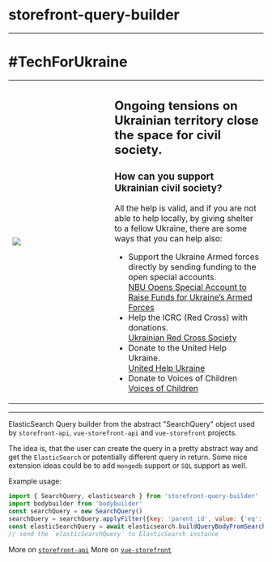 # storefront-query-builder

---------

# #TechForUkraine

<table>
  <tr>
    <td style="width:40%;">
       <img src="https://user-images.githubusercontent.com/1626923/155853691-d6d0a541-d3b9-40bf-b8f5-2d38303e9e49.png" />
    </td>
    <td>
      <h2><strong>Ongoing tensions on Ukrainian territory close the space for civil society.</strong></h2>
      <h3>How can you support Ukrainian civil society?</h3>
      All the help is valid, and if you are not able to help locally, by giving shelter to a fellow Ukraine, there are some ways that you can help also:
      <ul>
        <li>
          Support the Ukraine Armed forces directly by sending funding to the open special accounts.<br />
          <a href="https://bank.gov.ua/en/news/all/natsionalniy-bank-vidkriv-spetsrahunok-dlya-zboru-koshtiv-na-potrebi-armiyi" target="_blank">NBU Opens Special Account to Raise Funds for Ukraine’s Armed Forces</a>
        </li>
        <li>
          Help the ICRC (Red Cross) with donations.<br />
          <a href="https://www.icrc.org/en/where-we-work/europe-central-asia/ukraine" target="_blank">Ukrainian Red Cross Society</a>
        </li>
        <li>
          Donate to the United Help Ukraine.<br />
          <a href="https://unitedhelpukraine.org/" target="_blank">United Help Ukraine</a>
        </li>
        <li>
          Donate to Voices of Children<br />
          <a href="https://voices.org.ua/en/" target="_blank">Voices of Children</a>
        </li>
    </td>
  </tr>
</table>

---------

ElasticSearch Query builder from the abstract "SearchQuery" object used by `storefront-api`, `vue-storefront-api` and `vue-storefront` projects.

The idea is, that the user can create the query in a pretty abstract way and get the `ElasticSearch` or potentially different query in return. Some nice extension ideas could be to add `mongodb` support or `SQL` support as well.


Example usage:

```js
import { SearchQuery, elasticsearch } from 'storefront-query-builder'
import bodybuilder from 'bodybuilder'
const searchQuery = new SearchQuery()
searchQuery = searchQuery.applyFilter({key: 'parent_id', value: {'eq': 125 }})
const elasticSearchQuery = await elasticsearch.buildQueryBodyFromSearchQuery({ config, queryChain: bodybuilder(), searchQuery })
// send the `elasticSearchQuery` to ElasticSearch instance
```

More on [`storefront-api`](https://github.com/DivanteLtd/storefront-api)
More on [`vue-storefront`](https://github.com/DivanteLtd/vue-storefront)
